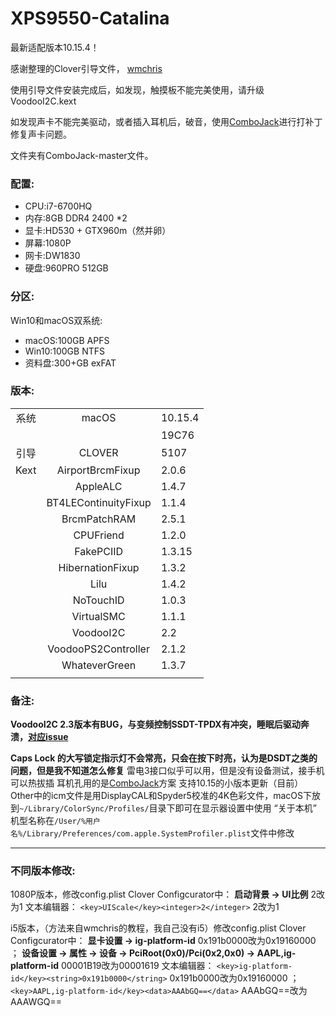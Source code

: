 
# XPS9550-Catalina

最新适配版本10.15.4！

感谢整理的Clover引导文件，  [wmchris](https://github.com/wmchris/DellXPS15-9550-OSX)

使用引导文件安装完成后，如发现，触摸板不能完美使用，请升级VoodooI2C.kext

如发现声卡不能完美驱动，或者插入耳机后，破音，使用[ComboJack](https://github.com/hackintosh-stuff/ComboJack)进行打补丁修复声卡问题。

文件夹有ComboJack-master文件。


### 配置:

* CPU:i7-6700HQ
* 内存:8GB DDR4 2400 *2
* 显卡:HD530 + GTX960m（然并卵）
* 屏幕:1080P
* 网卡:DW1830
* 硬盘:960PRO 512GB

### 分区:

Win10和macOS双系统:

* macOS:100GB APFS
* Win10:100GB NTFS
* 资料盘:300+GB exFAT

### 版本:

| | | |
|:----:|:----:|----|
|系统|macOS|10.15.4|
| | |19C76|
|引导|CLOVER|5107|
|Kext|AirportBrcmFixup|2.0.6|
| |AppleALC|1.4.7|
| |BT4LEContinuityFixup|1.1.4|
| |BrcmPatchRAM|2.5.1|
| |CPUFriend|1.2.0|
| |FakePCIID|1.3.15|
| |HibernationFixup|1.3.2|
| |Lilu|1.4.2|
| |NoTouchID|1.0.3|
| |VirtualSMC|1.1.1|
| |VoodooI2C|2.2|
| |VoodooPS2Controller|2.1.2|
| |WhateverGreen|1.3.7|
| | | |

### 备注:

**VoodooI2C 2.3版本有BUG，与变频控制SSDT-TPDX有冲突，睡眠后驱动奔溃，[对应issue](https://github.com/alexandred/VoodooI2C/issues/231)**

**Caps Lock 的大写锁定指示灯不会常亮，只会在按下时亮，认为是DSDT之类的问题，但是我不知道怎么修复**
雷电3接口似乎可以用，但是没有设备测试，接手机可以热拔插
耳机孔用的是[ComboJack](https://github.com/hackintosh-stuff/ComboJack)方案
支持10.15的小版本更新（目前）
Other中的icm文件是用DisplayCAL和Spyder5校准的4K色彩文件，macOS下放到`~/Library/ColorSync/Profiles/`目录下即可在显示器设置中使用
 “关于本机” 机型名称在`/User/%用户名%/Library/Preferences/com.apple.SystemProfiler.plist`文件中修改

***

### 不同版本修改:

1080P版本，修改config.plist
Clover Configcurator中：
**启动背景 -> UI比例** 2改为1
文本编辑器：
`<key>UIScale</key><integer>2</integer>` 2改为1

i5版本，（方法来自wmchris的教程，我自己没有i5）修改config.plist
Clover Configcurator中：
**显卡设置 -> ig-platform-id** 0x191b0000改为0x19160000 ；
**设备设置 -> 属性 -> 设备 -> PciRoot(0x0)/Pci(0x2,0x0) -> AAPL,ig-platform-id** 00001B19改为00001619
文本编辑器：
`<key>ig-platform-id</key><string>0x191b0000</string>` 0x191b0000改为0x19160000 ；
`<key>AAPL,ig-platform-id</key><data>AAAbGQ==</data>` AAAbGQ==改为AAAWGQ==